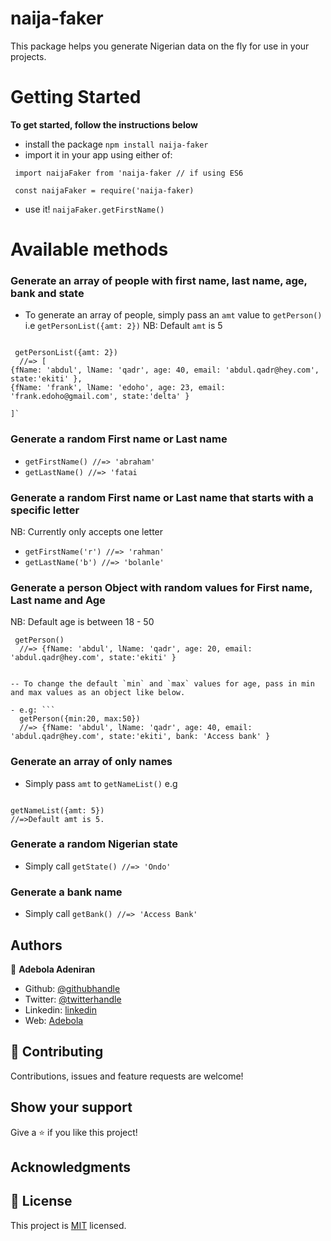 # naija-faker

This package helps you generate Nigerian data on the fly for use in your projects.

# Getting Started

**To get started, follow the instructions below**

- install the package `npm install naija-faker`
- import it in your app using either of:

```
 import naijaFaker from 'naija-faker // if using ES6

 const naijaFaker = require('naija-faker)
```

- use it!
  `naijaFaker.getFirstName()`

# Available methods

### Generate an array of people with first name, last name, age, bank and state

- To generate an array of people, simply pass an `amt` value to `getPerson()` i.e `getPersonList({amt: 2})`
  NB: Default `amt` is 5

```

 getPersonList({amt: 2})
  //=> [
{fName: 'abdul', lName: 'qadr', age: 40, email: 'abdul.qadr@hey.com', state:'ekiti' },
{fName: 'frank', lName: 'edoho', age: 23, email: 'frank.edoho@gmail.com', state:'delta' }

]`

```

### Generate a random First name or Last name

- `getFirstName() //=> 'abraham'`
- `getLastName() //=> 'fatai`

### Generate a random First name or Last name that starts with a specific letter

NB: Currently only accepts one letter

- `getFirstName('r') //=> 'rahman'`
- `getLastName('b') //=> 'bolanle'`

### Generate a person Object with random values for First name, Last name and Age

NB: Default age is between 18 - 50

```
 getPerson()
  //=> {fName: 'abdul', lName: 'qadr', age: 20, email: 'abdul.qadr@hey.com', state:'ekiti' }
```

````

-- To change the default `min` and `max` values for age, pass in min and max values as an object like below.

- e.g: ```
  getPerson({min:20, max:50})
  //=> {fName: 'abdul', lName: 'qadr', age: 40, email: 'abdul.qadr@hey.com', state:'ekiti', bank: 'Access bank' }

````

### Generate an array of only names

- Simply pass `amt` to `getNameList()` e.g

```

getNameList({amt: 5})
//=>Default amt is 5.

```

### Generate a random Nigerian state

- Simply call `getState() //=> 'Ondo'`

### Generate a bank name

- Simply call `getBank() //=> 'Access Bank'`

## Authors

👤 **Adebola Adeniran**

- Github: [@githubhandle](https://github.com/onedebos)
- Twitter: [@twitterhandle](https://twitter.com/debosthefirst)
- Linkedin: [linkedin](https://www.linkedin.com/in/adebola-niran/)
- Web: [Adebola](https://adebola.dev)

## 🤝 Contributing

Contributions, issues and feature requests are welcome!

## Show your support

Give a ⭐️ if you like this project!

## Acknowledgments

## 📝 License

This project is [MIT](lic.url) licensed.

```

```
